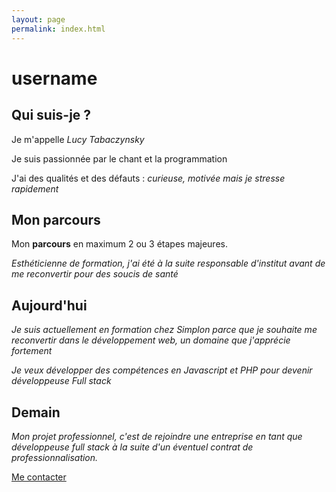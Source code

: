 ```yaml
---
layout: page
permalink: index.html
---
```

# username

## Qui suis-je ?

Je m'appelle *Lucy Tabaczynsky*

Je suis passionnée par le chant et la programmation

J'ai des qualités et des défauts : *curieuse, motivée mais je stresse rapidement*

## Mon parcours

Mon **parcours** en maximum 2 ou 3 étapes majeures.

*Esthéticienne de formation, j'ai été à la suite responsable d'institut avant de me reconvertir pour des soucis de santé*

## Aujourd'hui

*Je suis actuellement en formation chez Simplon parce que je souhaite me reconvertir dans le développement web, un domaine que j'apprécie fortement*

*Je veux développer des compétences en Javascript et PHP pour devenir développeuse Full stack*

## Demain

*Mon projet professionnel, c'est de rejoindre une entreprise en tant que développeuse full stack à la suite d'un éventuel contrat de professionnalisation.*

[Me contacter](indexBurger.html)
